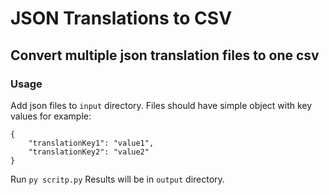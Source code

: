 # JSON Translations to CSV

## Convert multiple json translation files to one csv

### Usage
Add json files to `input` directory. Files should have simple object with key values for example:
```
{
    "translationKey1": "value1",
    "translationKey2": "value2"
}
```

Run `py scritp.py`
Results will be in `output` directory.
